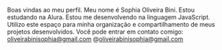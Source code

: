 Boas vindas ao meu perfil.
Meu nome é Sophia Oliveira Bini.
Estou estudando na Alura.
Estou me desenvolvendo na linguagem JavaScript.
Utilizo este espaço para minha organização e compartilhamento de meus projetos desenvolvidos.
Você pode entrar em contato comigo:
oliveirabinisophia@gmail.com
@oliveirabinisophia@gmail.com

